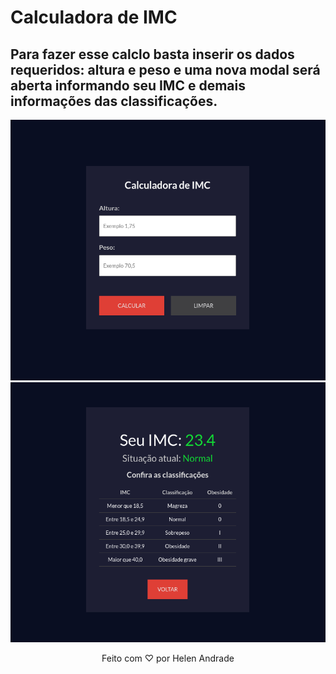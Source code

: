 # Calculadora de IMC

## Para fazer esse calclo basta inserir os dados requeridos: altura e peso e uma nova modal será aberta informando seu IMC e demais informações das classificações.

<p align="center">
  <img src="assets/11.png" alt="Imagem 1 do projeto">
  <img src="assets/12.png" alt="Imagem 2 do projeto">
</p>

<p align="center">
  Feito com ♡ por Helen Andrade
</p>
